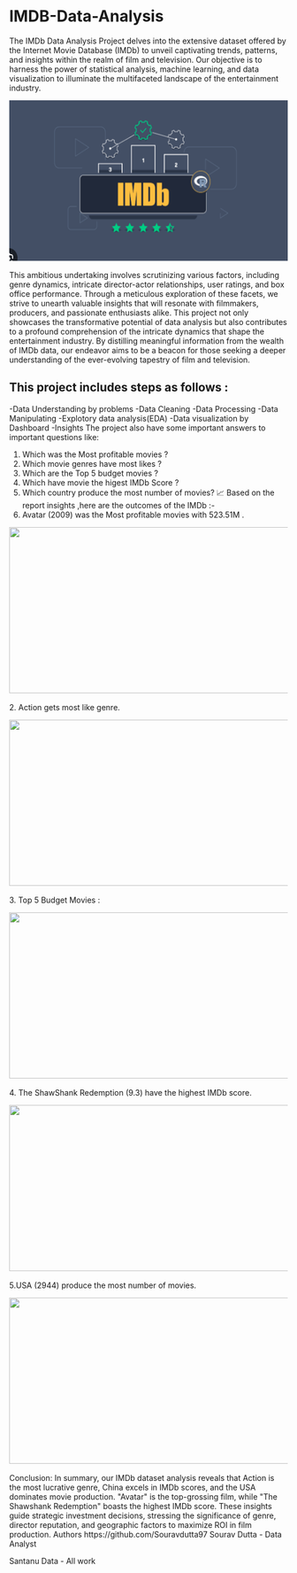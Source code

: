 # IMDB-Data-Analysis
The IMDb Data Analysis Project delves into the extensive dataset offered by the Internet Movie Database (IMDb) to unveil captivating trends, patterns, and insights within the realm of film and television. Our objective is to harness the power of statistical analysis, machine learning, and data visualization to illuminate the multifaceted landscape of the entertainment industry.
<p align="center">
  <img width="550" height="290" src="IMDB ss/Imdb .net.png">
</p>
This ambitious undertaking involves scrutinizing various factors, including genre dynamics, intricate director-actor relationships, user ratings, and box office performance. Through a meticulous exploration of these facets, we strive to unearth valuable insights that will resonate with filmmakers, producers, and passionate enthusiasts alike.
This project not only showcases the transformative potential of data analysis but also contributes to a profound comprehension of the intricate dynamics that shape the entertainment industry. By distilling meaningful information from the wealth of IMDb data, our endeavor aims to be a beacon for those seeking a deeper understanding of the ever-evolving tapestry of film and television.

## This project includes steps as follows :
-Data Understanding by problems
-Data Cleaning
-Data Processing
-Data Manipulating
-Explotory data analysis(EDA)
-Data visualization by Dashboard 
-Insights
The project also have some important answers to important questions like:
1.	Which was the Most profitable movies ?
2.	Which movie genres have most likes ?
3.	Which are the Top 5 budget movies ?
4.	Which have movie the higest IMDb Score ?
5.	Which country produce the most number of movies?
📈 Based on the report insights ,here are the outcomes of the IMDb :-
1.	Avatar (2009) was the Most profitable movies with 523.51M .
<p align="center">
  <img width="600" height="300" src="pr.png">
</p>
2.	Action gets most like genre.
<p align="center">
  <img width="600" height="300" src="pr.png">
</p>
3.	Top 5 Budget Movies :
<p align="center">
  <img width="600" height="300" src="pr.png">
</p>
4.	The ShawShank Redemption (9.3) have the highest IMDb score.
<p align="center">
  <img width="600" height="300" src="pr.png">
</p>

5.USA (2944) produce the most number of movies.
<p align="center">
  <img width="600" height="300" src="pr.png">
</p>
Conclusion:
In summary, our IMDb dataset analysis reveals that Action is the most lucrative genre, China excels in IMDb scores, and the USA dominates movie production. "Avatar" is the top-grossing film, while "The Shawshank Redemption" boasts the highest IMDb score. These insights guide strategic investment decisions, stressing the significance of genre, director reputation, and geographic factors to maximize ROI in film production.
Authors
https://github.com/Souravdutta97
Sourav Dutta - Data Analyst 

Santanu Data - All work


